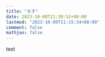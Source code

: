 ```yaml
---
title: "关于"
date: 2023-10-08T21:38:52+08:00
lastmod: "2023-10-09T11:15:34+08:00"
comment: false
mathjax: false
---
```


test
